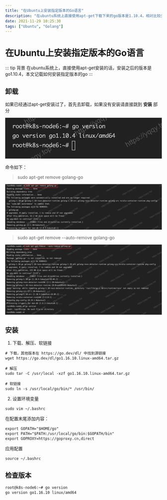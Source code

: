 ```yaml
---
title: "在Ubuntu上安装指定版本的Go语言"
description: "在ubuntu系统上直接使用apt-get下载下来的go版本是1.10.4，相对比较久远，本文记载如何安装指定版本的go"
date: 2021-11-29 10:25:30
tags: ["Ubuntu", "Golang"]
---
```


# 在Ubuntu上安装指定版本的Go语言

::: tip 背景
在ubuntu系统上，直接使用apt-get安装的话，安装之后的版本是go1.10.4，本文记载如何安装指定版本的go
:::

## 卸载

如果已经通过apt-get安装过了，首先去卸载，如果没有安装请直接跳到 **安装** 部分

![img](./202111291036765.jpg "img1")

命令如下：

> sudo apt-get remove golang-go

![img](./202111291038792.jpg "img2")

> sudo apt-get remove --auto-remove golang-go

![img](./202111291038634.jpg "img3")

## 安装

1. 下载、解压、软链接

```shell
# 下载，其他版本在 https://go.dev/dl/ 中找到源链接
wget https://go.dev/dl/go1.16.10.linux-amd64.tar.gz

# 解压
sudo tar -C /usr/local -xzf go1.16.10.linux-amd64.tar.gz

# 软链接
sudo ln -s /usr/local/go/bin/* /usr/bin/
```

2. 设置环境变量

```shell
sudo vim ~/.bashrc
```

在配置末尾添加内容：

```shell
export GOPATH="$HOME/go"
export PATH="$PATH:/usr/local/go/bin:$GOPATH/bin"
export GOPROXY=https://goproxy.cn,direct
```

应用配置

```shell
source ~/.bashrc
```

## 检查版本

```shell
root@k8s-node6:~# go version
go version go1.16.10 linux/amd64
```